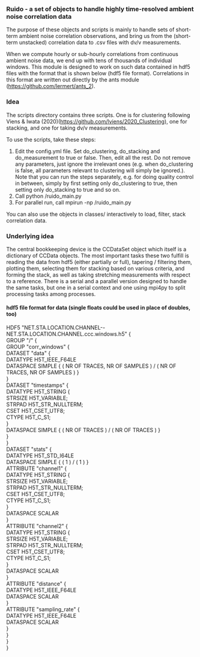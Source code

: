 ### Ruido - a set of objects to handle highly time-resolved ambient noise correlation data

The purpose of these objects and scripts is mainly to handle sets of short-term ambient noise correlation observations, and bring us from the (short-term unstacked) correlation data to .csv files with dv/v measurements.

When we compute hourly or sub-hourly correlations from continuous ambient noise data, we end up with tens of thousands of individual windows. This module is designed to work on such data contained in hdf5 files with the format that is shown below (hdf5 file format). Correlations in this format are written out directly by the ants module (https://github.com/lermert/ants_2).


### Idea

The scripts directory contains three scripts. One is for clustering following Viens & Iwata (2020)(https://github.com/lviens/2020_Clustering), one for stacking, and one for taking dv/v measurements. 

To use the scripts, take these steps: 
1. Edit the config.yml file. Set do_clustering, do_stacking and do_measurement to true or false. Then, edit all the rest. Do not remove any parameters, just ignore the irrelevant ones (e.g. when do_clustering is false, all parameters relevant to clustering will simply be ignored.). Note that you can run the steps separately, e.g. for doing quality control in between, simply by first setting only do_clustering to true, then setting only do_stacking to true and so on.
2. Call python <path-to-ruido-main>/ruido_main.py <configfile-name>
3. For parallel run, call mpirun -np <nr-processes> <path-to-ruido-main>/ruido_main.py <configfile-name>

You can also use the objects in classes/ interactively to load, filter, stack correlation data.

### Underlying idea

The central bookkeeping device is the CCDataSet object which itself is a dictionary of CCData objects. The most important tasks these two fulfill is reading the data from hdf5 (either partially or full), tapering / filtering them, plotting them, selecting them for stacking based on various criteria, and forming the stack, as well as taking stretching measurements with respect to a reference.
There is a serial and a parallel version designed to handle the same tasks, but one in a serial context and one using mpi4py to split processing tasks among processes.



#### hdf5 file format for data (single floats could be used in place of doubles, too)

HDF5 "NET.STA.LOCATION.CHANNEL--NET.STA.LOCATION.CHANNEL.ccc.windows.h5" {\
GROUP "/" {\
   GROUP "corr_windows" {\
      DATASET "data" {\
         DATATYPE  H5T_IEEE_F64LE\
         DATASPACE  SIMPLE { ( NR OF TRACES, NR OF SAMPLES ) / ( NR OF TRACES, NR OF SAMPLES ) }\
      }\
      DATASET "timestamps" {\
         DATATYPE  H5T_STRING {\
            STRSIZE H5T_VARIABLE;\
            STRPAD H5T_STR_NULLTERM;\
            CSET H5T_CSET_UTF8;\
            CTYPE H5T_C_S1;\
         }\
         DATASPACE  SIMPLE { ( NR OF TRACES ) / ( NR OF TRACES ) }\
      }\
   }\
   DATASET "stats" {\
      DATATYPE  H5T_STD_I64LE\
      DATASPACE  SIMPLE { ( 1 ) / ( 1 ) }\
      ATTRIBUTE "channel1" {\
         DATATYPE  H5T_STRING {\
            STRSIZE H5T_VARIABLE;\
            STRPAD H5T_STR_NULLTERM;\
            CSET H5T_CSET_UTF8;\
            CTYPE H5T_C_S1;\
         }\
         DATASPACE  SCALAR\
      }\
      ATTRIBUTE "channel2" {\
         DATATYPE  H5T_STRING {\
            STRSIZE H5T_VARIABLE;\
            STRPAD H5T_STR_NULLTERM;\
            CSET H5T_CSET_UTF8;\
            CTYPE H5T_C_S1;\
         }\
         DATASPACE  SCALAR\
      }\
      ATTRIBUTE "distance" {\
         DATATYPE  H5T_IEEE_F64LE\
         DATASPACE  SCALAR\
      }\
      ATTRIBUTE "sampling_rate" {\
         DATATYPE  H5T_IEEE_F64LE\
         DATASPACE  SCALAR\
      }\
   }\
}\
}
